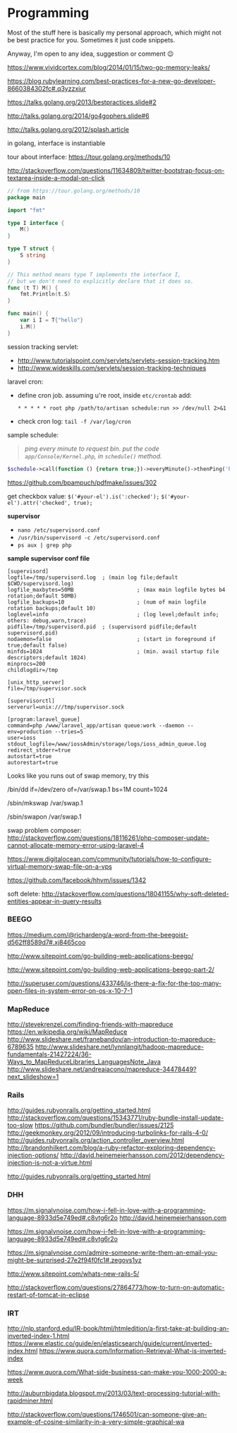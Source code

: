 # Programming

Most of the stuff here is basically my personal approach, which might not be best practice for you. Sometimes it just code snippets. 

Anyway, I'm open to any idea, suggestion or comment 😉

https://www.vividcortex.com/blog/2014/01/15/two-go-memory-leaks/

https://blog.rubylearning.com/best-practices-for-a-new-go-developer-8660384302fc#.q3yzzxiur

https://talks.golang.org/2013/bestpractices.slide#2

http://talks.golang.org/2014/go4gophers.slide#6

http://talks.golang.org/2012/splash.article

in golang, interface is instantiable

tour about interface: https://tour.golang.org/methods/10

http://stackoverflow.com/questions/11634809/twitter-bootstrap-focus-on-textarea-inside-a-modal-on-click

```go
// from https://tour.golang.org/methods/10
package main

import "fmt"

type I interface {
	M()
}

type T struct {
	S string
}

// This method means type T implements the interface I,
// but we don't need to explicitly declare that it does so.
func (t T) M() {
	fmt.Println(t.S)
}

func main() {
	var i I = T{"hello"}
	i.M()
}
```

session tracking servlet: 
- http://www.tutorialspoint.com/servlets/servlets-session-tracking.htm
- http://www.wideskills.com/servlets/session-tracking-techniques

laravel cron:
- define cron job. assuming u're root, inside `etc/crontab` add:

  `* * * * * root php /path/to/artisan schedule:run >> /dev/null 2>&1`
- check cron log: `tail -f /var/log/cron`

sample schedule: 

>*ping every minute to request bin. put the code `app/Console/Kernel.php`, in `schedule()` method.*

```php
$schedule->call(function () {return true;})->everyMinute()->thenPing('http://requestb.in/1cs75qz1');
```


https://github.com/bpampuch/pdfmake/issues/302

get checkbox value: `$('#your-el').is(':checked');`
`$('#your-el').attr('checked', true);`

**supervisor**

- `nano /etc/supervisord.conf`
- `/usr/bin/supervisord -c /etc/supervisord.conf`
- `ps aux | grep php`

**sample supervisor conf file**
```
[supervisord]
logfile=/tmp/supervisord.log  ; (main log file;default $CWD/supervisord.log)
logfile_maxbytes=50MB                    ; (max main logfile bytes b4 rotation;default 50MB)
logfile_backups=10                       ; (num of main logfile rotation backups;default 10)
loglevel=info                            ; (log level;default info; others: debug,warn,trace)
pidfile=/tmp/supervisord.pid  ; (supervisord pidfile;default supervisord.pid)
nodaemon=false                           ; (start in foreground if true;default false)
minfds=1024                              ; (min. avail startup file descriptors;default 1024)
minprocs=200
childlogdir=/tmp

[unix_http_server]
file=/tmp/supervisor.sock

[supervisorctl]
serverurl=unix:///tmp/supervisor.sock

[program:laravel_queue]
command=php /www/laravel_app/artisan queue:work --daemon --env=production --tries=5
user=ioss
stdout_logfile=/www/iossAdmin/storage/logs/ioss_admin_queue.log
redirect_stderr=true
autostart=true
autorestart=true
```

Looks like you runs out of swap memory, try this

/bin/dd if=/dev/zero of=/var/swap.1 bs=1M count=1024

/sbin/mkswap /var/swap.1

/sbin/swapon /var/swap.1


swap problem composer: http://stackoverflow.com/questions/18116261/php-composer-update-cannot-allocate-memory-error-using-laravel-4

https://www.digitalocean.com/community/tutorials/how-to-configure-virtual-memory-swap-file-on-a-vps

https://github.com/facebook/hhvm/issues/1342
    
soft delete: http://stackoverflow.com/questions/18041155/why-soft-deleted-entities-appear-in-query-results


### BEEGO

https://medium.com/@richardeng/a-word-from-the-beegoist-d562ff8589d7#.xj8465coo

http://www.sitepoint.com/go-building-web-applications-beego/

http://www.sitepoint.com/go-building-web-applications-beego-part-2/

http://superuser.com/questions/433746/is-there-a-fix-for-the-too-many-open-files-in-system-error-on-os-x-10-7-1

### MapReduce
http://stevekrenzel.com/finding-friends-with-mapreduce
https://en.wikipedia.org/wiki/MapReduce
http://www.slideshare.net/franebandov/an-introduction-to-mapreduce-6789635
http://www.slideshare.net/lynnlangit/hadoop-mapreduce-fundamentals-21427224/36-Ways_to_MapReduceLibraries_LanguagesNote_Java
http://www.slideshare.net/andreaiacono/mapreduce-34478449?next_slideshow=1

### Rails
http://guides.rubyonrails.org/getting_started.html
http://stackoverflow.com/questions/15343771/ruby-bundle-install-update-too-slow
https://github.com/bundler/bundler/issues/2125
http://geekmonkey.org/2012/09/introducing-turbolinks-for-rails-4-0/
http://guides.rubyonrails.org/action_controller_overview.html
http://brandonhilkert.com/blog/a-ruby-refactor-exploring-dependency-injection-options/
http://david.heinemeierhansson.com/2012/dependency-injection-is-not-a-virtue.html

http://guides.rubyonrails.org/getting_started.html

### DHH
https://m.signalvnoise.com/how-i-fell-in-love-with-a-programming-language-8933d5e749ed#.c8vtg6r2o
http://david.heinemeierhansson.com


https://m.signalvnoise.com/how-i-fell-in-love-with-a-programming-language-8933d5e749ed#.c8vtg6r2o

https://m.signalvnoise.com/admire-someone-write-them-an-email-you-might-be-surprised-27e2f94f0fc1#.zegovs1yz

http://www.sitepoint.com/whats-new-rails-5/

http://stackoverflow.com/questions/27864773/how-to-turn-on-automatic-restart-of-tomcat-in-eclipse

### IRT
http://nlp.stanford.edu/IR-book/html/htmledition/a-first-take-at-building-an-inverted-index-1.html
https://www.elastic.co/guide/en/elasticsearch/guide/current/inverted-index.html
https://www.quora.com/Information-Retrieval-What-is-inverted-index

https://www.quora.com/What-side-business-can-make-you-1000-2000-a-week

http://auburnbigdata.blogspot.my/2013/03/text-processing-tutorial-with-rapidminer.html

http://stackoverflow.com/questions/1746501/can-someone-give-an-example-of-cosine-similarity-in-a-very-simple-graphical-wa